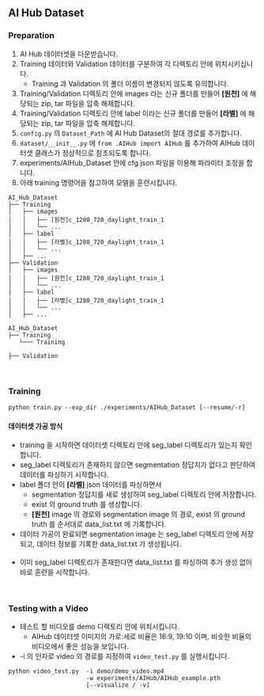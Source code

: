 ## AI Hub Dataset

### Preparation
1. AI Hub 데이터셋을 다운받습니다.
2. Training 데이터와 Validation 데이터를 구분하여 각 디렉토리 안에 위치시키십니다.
    - Training 과 Validation 의 폴더 이름이 변경되지 않도록 유의합니다.
3. Training/Validation 디렉토리 안에 images 라는 신규 폴더를 만들어 **[원천]** 에 해당되는 zip, tar 파일을 압축 해제합니다.
4. Training/Validation 디렉토리 안에 label 이라는 신규 폴더를 만들어  **[라벨]** 에 해당되는 zip, tar 파일을 압축 해제합니다.
5. `config.py` 의 `Dataset_Path` 에 AI Hub Dataset의 절대 경로를 추가합니다.
6. `dataset/__init__.py` 에 `from .AIHub import AIHub` 를 추가하여 AIHub 데이터셋 클래스가 정상적으로 참조되도록 합니다.
7. experiments/AIHub_Dataset 안에 cfg.json 파일을 이용해 파라미터 조정을 합니다.
8. 아래 training 명령어을 참고하여 모델을 훈련시킵니다.


```
AI_Hub_Dataset
├── Training
│   ├── images
│   │   ├── [원천]c_1280_720_daylight_train_1
│   │   └── ...
│   ├── label
│   │   ├── [라벨]c_1280_720_daylight_train_1
│   │   └── ...
│   ├── ...
├── Validation
│   ├── images
│   │   ├── [원천]c_1280_720_daylight_train_1
│   │   └── ...
│   ├── label
│   │   ├── [라벨]c_1280_720_daylight_train_1
│   │   └── ...
│   ├── ...
```



```
AI_Hub_Dataset
├── Training
   └─── Training

├── Validation
```
<br>

### Training
```shell
python train.py --exp_dir ./experiments/AIHub_Dataset [--resume/-r]
```

#### 데이터셋 가공 방식 
- training 을 시작하면 데이터셋 디렉토리 안에 seg_label 디렉토리가 있는지 확인합니다.
- seg_label 디렉토리가 존재하지 않으면 segmentation 정답지가 없다고 판단하여 데이터를 파싱하기 시작합니다.
- label 폴더 안의 **[라벨]** json 데이터를 파싱하면서 
  - segmentation 정답지를 새로 생성하여 seg_label 디렉토리 안에 저장합니다.
  - exist 의 ground truth 를 생성합니다.
  - **[원천]** image 의 경로와 segmentation image 의 경로, exist 의 ground truth 를 순서대로 data_list.txt 에 기록합니다.
- 데이터 가공이 완료되면 segmentation image 는 seg_label 디렉토리 안에 저장되고, 데이터 정보를 기록한 data_list.txt 가 생성됩니다.
<br><br>
- 이미 seg_label 디렉토리가 존재한다면 data_list.txt 를 파싱하여 추가 생성 없이 바로 훈련을 시작합니다.

<br>

### Testing with a Video
- 테스트 할 비디오를 demo 디렉토리 안에 위치시킵니다.
  - AIHub 데이터셋 이미지의 가로:세로 비율은 16:9, 19:10 이며, 비슷한 비율의 비디오에서 좋은 성능을 보입니다.
- -i 의 인자로 video 의 경로를 지정하여 `video_test.py` 를 실행시킵니다.

```shell
python video_test.py  -i demo/demo_video.mp4 
                      -w experiments/AIHub/AIHub_example.pth 
                      [--visualize / -v]
```
